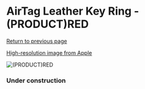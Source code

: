 # AirTag Leather Key Ring - (PRODUCT)RED

[Return to previous page](/airtag)

[High-resolution image from Apple](https://store.storeimages.cdn-apple.com/8756/as-images.apple.com/is/MK103?wid=4500&hei=4500&fmt=png)

<div style="width: 384px"><img src="/everypreview/MK103.png" alt="(PRODUCT)RED"></div>

### Under construction
